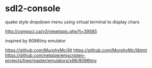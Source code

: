# sdl2-console
quake style dropdown menu using virtual terminal to display chars

http://compsci.ca/v3/viewtopic.php?t=39585

inspired by 8086tiny emulator 

https://github.com/MurphyMc/lilt
https://github.com/MurphyMc/libtmt
https://github.com/netpipe/emscripten-projects/tree/master/emulators/x86/8086tiny
